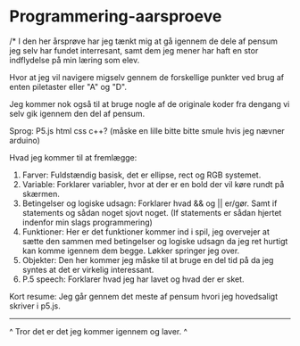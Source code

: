 # Programmering-aarsproeve
/*
I den her årsprøve har jeg tænkt mig at gå igennem de dele af pensum jeg selv har fundet interresant, samt dem jeg mener har haft en stor indflydelse på min læring som elev.

Hvor at jeg vil navigere migselv gennem de forskellige punkter ved brug af enten piletaster eller "A" og "D".

Jeg kommer nok også til at bruge nogle af de originale koder fra dengang vi selv gik igennem den del af pensum.

Sprog:
P5.js
html
css
c++? (måske en lille bitte bitte smule hvis jeg nævner arduino)

Hvad jeg kommer til at fremlægge:
1. Farver:
Fuldstændig basisk, det er ellipse, rect og RGB systemet.
2. Variable:
Forklarer variabler, hvor at der er en bold der vil køre rundt på skærmen.
3. Betingelser og logiske udsagn:
Forklarer hvad && og || er/gør. Samt if statements og sådan noget sjovt noget. (If statements er sådan hjertet indenfor min slags programmering)
4. Funktioner:
Her er det funktioner kommer ind i spil, jeg overvejer at sætte den sammen med betingelser og logiske udsagn da jeg ret hurtigt kan komme igennem dem begge.
Løkker springer jeg over.
5. Objekter:
Den her kommer jeg måske til at bruge en del tid på da jeg syntes at det er virkelig interessant.
6. P.5 speech:
Forklarer hvad jeg har lavet og hvad der er sket.

Kort resume:
Jeg går gennem det meste af pensum hvori jeg hovedsaligt skriver i p5.js.

--------------------------------------------------------------------------------------------------------------------------------------
^ Tror det er det jeg kommer igennem og laver. ^
